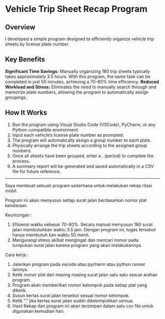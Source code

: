 # Vehicle Trip Sheet Recap Program

## Overview

I developed a simple program designed to efficiently organize vehicle trip sheets by license plate number.

## Key Benefits

**Significant Time Savings:**
Manually organizing 180 trip sheets typically takes approximately 3.5 hours.
With this program, the same task can be completed in just 50 minutes, achieving a 70–80% time efficiency.
**Reduced Workload and Stress:**
Eliminates the need to manually search through and memorize plate numbers, allowing the program to automatically assign groupings.

## How It Works

1. Run the program using Visual Studio Code (VSCode), PyCharm, or any Python-compatible environment.
2. Input each vehicle’s license plate number as prompted.
3. The program will automatically assign a group number to each plate.
4. Physically arrange the trip sheets according to the assigned group numbers.
5. Once all sheets have been grouped, enter a . (period) to complete the process.
6. A summary report will be generated and saved automatically in a CSV file for future reference.

---

Saya membuat sebuah program sederhana untuk melakukan rekap ritasi mobil.

Program ini akan menyusun setiap surat jalan berdasarkan nomor plat kendaraan. 

Keuntungan :
1. Efisiensi waktu sebesar 70-80%. 
	 Secara manual menyusun 180 surat jalan membutuhkan waktu 3.5 jam.
   Dengan program ini, tugas tersebut hanya membutuh kan waktu 50 menit.
2. Mengurangi stress akibat mengingat dan mencari nomor pada tumpukan surat jalan karena program yang akan melakukannya.

Cara kerja :
1. Jalankan program pada vscode atau pycharm atau python runner lainnya.
2. Ketik nomor plat dari masing masing surat jalan satu satu sesuai arahan program.
3. Program akan memberikan nomor kelompok pada setiap plat yang diketik.
4. Susun kertas surat jalan tersebut sesuai nomor kelompok.
5. Ketik “.” jika kertas surat jalan sudah dikelompokkan semua.
6. Hasil Rekap dari program ini akan tersimpan dalam satu csv file untuk digunakan kemudian hari.
